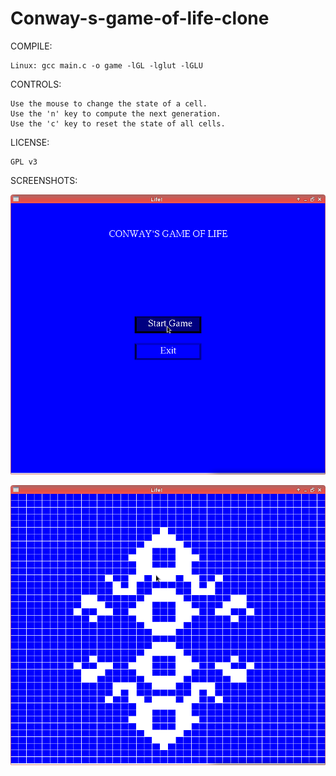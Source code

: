 # Conway-s-game-of-life-clone
COMPILE:

	Linux: gcc main.c -o game -lGL -lglut -lGLU
CONTROLS:

	Use the mouse to change the state of a cell.
	Use the 'n' key to compute the next generation.
	Use the 'c' key to reset the state of all cells.
	
LICENSE:

	GPL v3

SCREENSHOTS:

	
![menu](https://raw.githubusercontent.com/Snipie/Conway-s-game-of-life-clone/master/screenshots/Screenshot_menu.png)


![grid](https://raw.githubusercontent.com/Snipie/Conway-s-game-of-life-clone/master/screenshots/Screenshot_grid.png)


